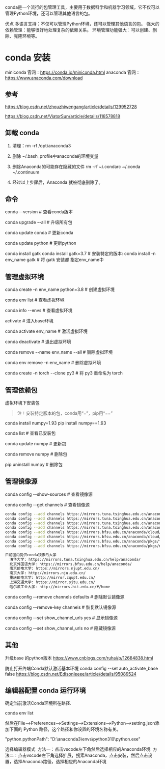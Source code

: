 
conda是一个流行的包管理工具，主要用于数据科学和机器学习领域。它不仅可以管理Python环境，还可以管理其他语言的包。

优点
多语言支持：不仅可以管理Python环境，还可以管理其他语言的包。
强大的依赖管理：能够很好地处理复杂的依赖关系。
环境管理功能强大：可以创建、删除、克隆环境等。


# conda 安装

miniconda 官网：https://conda.io/miniconda.html
anaconda 官网：https://www.anaconda.com/download

## 参考

https://blog.csdn.net/zhouzhiwengang/article/details/129952728

https://blog.csdn.net/ViatorSun/article/details/118578818


## 卸载 conda

1. 清理：rm -rf /opt/anaconda3
2. 删除 ~/.bash_profile中anaconda的环境变量
3. 删除Anaconda的可能存在隐藏的文件
rm -rf ~/.condarc ~/.conda ~/.continuum

4. 经过以上步骤后，Anaconda 就被彻底删除了。


## 命令

conda --version      # 查看conda版本

conda upgrade --all  # 升级所有包

conda update conda   # 更新conda

conda update python  # 更新python

conda install gatk
conda install gatk=3.7					# 安装特定的版本:
conda install -n env_name gatk  # 将 gatk 安装都 指定env_name中

## 管理虚拟环境

conda create -n env_name python=3.8  # 创建虚拟环境

conda env list           # 查看虚拟环境

conda info --envs        # 查看虚拟环境

activate                 # 进入base环境

conda activate env_name  # 激活虚拟环境

conda deactivate         # 退出虚拟环境

conda remove --name env_name --all  # 删除虚拟环境

conda env remove -n env_name        # 删除虚拟环境

conda create -n torch --clone py3  	# 将 py3 重命名为 torch

## 管理依赖包

虚拟环境下安装包
> 注！安装特定版本的包，conda用“=”，pip用“==”

conda install numpy=1.93
pip install numpy==1.93

conda list           # 查看已安装包

conda update numpy   # 更新包

conda remove numpy   # 删除包

pip uninstall numpy  # 删除包

## 管理镜像源

conda config --show-sources  # 查看镜像源

conda config --get channels  # 查看镜像源

```bash
conda config --add channels https://mirrors.tuna.tsinghua.edu.cn/anaconda/pkgs/free/
conda config --add channels https://mirrors.tuna.tsinghua.edu.cn/anaconda/pkgs/main/
conda config --add channels https://mirrors.tuna.tsinghua.edu.cn/anaconda/cloud/conda-forge/
conda config --add channels https://mirrors.tuna.tsinghua.edu.cn/anaconda/cloud/bioconda/
conda config --add channels https://mirrors.bfsu.edu.cn/anaconda/cloud/bioconda/
conda config --add channels https://mirrors.bfsu.edu.cn/anaconda/cloud/conda-forge/
conda config --add channels https://mirrors.bfsu.edu.cn/anaconda/pkgs/free/
conda config --add channels https://mirrors.bfsu.edu.cn/anaconda/pkgs/main/

目前国内提供conda镜像的大学
  清华大学: https://mirrors.tuna.tsinghua.edu.cn/help/anaconda/
  北京外国语大学: https://mirrors.bfsu.edu.cn/help/anaconda/
  南京邮电大学: https://mirrors.njupt.edu.cn/
  南京大学: http://mirrors.nju.edu.cn/
  重庆邮电大学: http://mirror.cqupt.edu.cn/
  上海交通大学: https://mirror.sjtu.edu.cn/
  哈尔滨工业大学: http://mirrors.hit.edu.cn/#/home
```

conda config --remove channels defaults  # 删除默认镜像源

conda config --remove-key channels # 恢复默认镜像源

conda config --set show_channel_urls yes  # 显示镜像源

conda config --set show_channel_urls no  # 隐藏镜像源

## 其他

升级base 的python版本
https://www.cnblogs.com/ruhai/p/12684838.html


防止打开终端Conda默认激活基本环境
conda config --set auto_activate_base false
https://blog.csdn.net/Edisonleeee/article/details/95089524


## 编辑器配置 conda 运行环境

确定当前激活Conda环境所在路径.

conda env list 

然后在File-->Preferences-->Settings-->Extensions-->Python-->setting.json添加下面的 Python 路径，这个路径和你设置的环境名称有关。

"python.pythonPath": "D:\\anaconda3\\envs\\python310\\python.exe"


选择编辑器模式
 方法一：点击vscode左下角然后选择相应的Anaconda环境
 方法二：点击vscode左下角选择扩展，搜索Anaconda，点击安装，然后点击设置，选择Anaconda路径，选择相应的Anaconda环境





